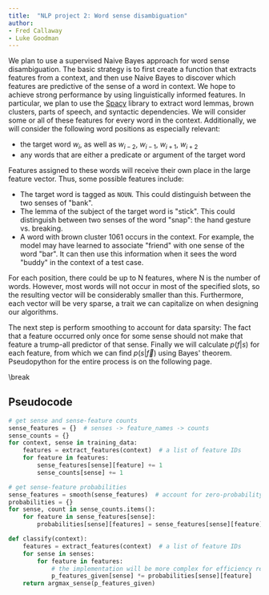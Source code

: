 ```yaml
---
title:  "NLP project 2: Word sense disambiguation"
author: 
- Fred Callaway
- Luke Goodman
---
```



We plan to use a supervised Naive Bayes approach for word sense disambiguation. The basic strategy is to first create a function that extracts features from a context, and then use Naive Bayes to discover which features are predictive of the sense of a word in context. We hope to achieve strong performance by using linguistically informed features. In particular, we plan to use the [Spacy](https://spacy.io) library to extract word lemmas, brown clusters, parts of speech, and syntactic dependencies. We will consider some or all of these features for every word in the context. Additionally, we will consider the following word positions as especially relevant:

- the target word $w_i$, as well as $w_{i-2}$, $w_{i-1}$, $w_{i+1}$, $w_{i+2}$
- any words that are either a predicate or argument of the target word

Features assigned to these words will receive their own place in the large feature vector. Thus, some possible features include:

- The target word is tagged as `NOUN`. This could distinguish between the two senses of "bank".
- The lemma of the subject of the target word is "stick". This could distinguish between two senses of the word "snap": the hand gesture vs. breaking.
- A word with brown cluster 1061 occurs in the context. For example, the model may have learned to associate "friend" with one sense of the word "bar". It can then use this information when it sees the word "buddy" in the context of a test case.

For each position, there could be up to N features, where N is the number of words. However, most words will not occur in most of the specified slots, so the resulting vector will be considerably smaller than this. Furthermore, each vector will be very sparse, a trait we can capitalize on when designing our algorithms. 

The next step is perform smoothing to account for data sparsity: The fact that a feature occurred only once for some sense should not make that feature a trump-all predictor of that sense. Finally we will calculate $p(f|s)$ for each feature, from which we can find $p(s|\vec{f})$ using Bayes' theorem. Pseudopython for the entire process is on the following page.

\break

## Pseudocode
```python
# get sense and sense-feature counts
sense_features = {}  # senses -> feature_names -> counts
sense_counts = {}
for context, sense in training_data:
    features = extract_features(context)  # a list of feature IDs
    for feature in features:
        sense_features[sense][feature] += 1
        sense_counts[sense] += 1

# get sense-feature probabilities
sense_features = smooth(sense_features)  # account for zero-probability features
probabilities = {}
for sense, count in sense_counts.items():
    for feature in sense_features[sense]:
        probabilities[sense][features] = sense_features[sense][feature] / count

def classify(context):
    features = extract_features(context)  # a list of feature IDs
    for sense in senses:
        for feature in features:
            # the implementation will be more complex for efficiency reasons
            p_features_given[sense] *= probabilities[sense][feature]
    return argmax_sense(p_features_given)
```
